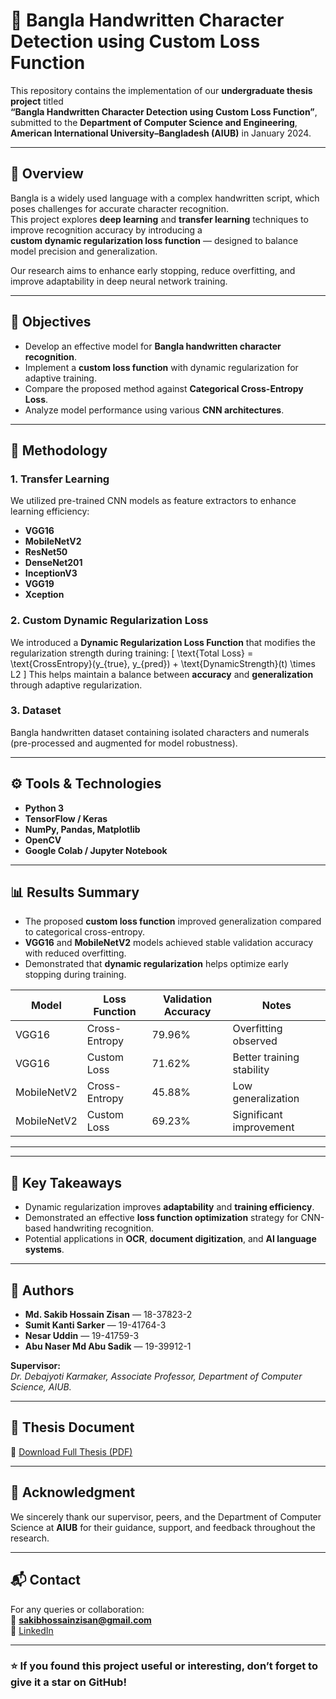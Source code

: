 # 🧠 Bangla Handwritten Character Detection using Custom Loss Function

This repository contains the implementation of our **undergraduate thesis project** titled  
**“Bangla Handwritten Character Detection using Custom Loss Function”**,  
submitted to the **Department of Computer Science and Engineering**,  
**American International University–Bangladesh (AIUB)** in January 2024.

---

## 📘 Overview
Bangla is a widely used language with a complex handwritten script, which poses challenges for accurate character recognition.  
This project explores **deep learning** and **transfer learning** techniques to improve recognition accuracy by introducing a  
**custom dynamic regularization loss function** — designed to balance model precision and generalization.

Our research aims to enhance early stopping, reduce overfitting, and improve adaptability in deep neural network training.

---

## 🚀 Objectives
- Develop an effective model for **Bangla handwritten character recognition**.  
- Implement a **custom loss function** with dynamic regularization for adaptive training.  
- Compare the proposed method against **Categorical Cross-Entropy Loss**.  
- Analyze model performance using various **CNN architectures**.

---

## 🧩 Methodology
### 1. Transfer Learning
We utilized pre-trained CNN models as feature extractors to enhance learning efficiency:
- **VGG16**
- **MobileNetV2**
- **ResNet50**
- **DenseNet201**
- **InceptionV3**
- **VGG19**
- **Xception**

### 2. Custom Dynamic Regularization Loss
We introduced a **Dynamic Regularization Loss Function** that modifies the regularization strength during training:
\[
\text{Total Loss} = \text{CrossEntropy}(y_{true}, y_{pred}) + \text{DynamicStrength}(t) \times L2
\]
This helps maintain a balance between **accuracy** and **generalization** through adaptive regularization.

### 3. Dataset
Bangla handwritten dataset containing isolated characters and numerals  
(pre-processed and augmented for model robustness).

---

## ⚙️ Tools & Technologies
- **Python 3**
- **TensorFlow / Keras**
- **NumPy, Pandas, Matplotlib**
- **OpenCV**
- **Google Colab / Jupyter Notebook**

---

## 📊 Results Summary
- The proposed **custom loss function** improved generalization compared to categorical cross-entropy.  
- **VGG16** and **MobileNetV2** models achieved stable validation accuracy with reduced overfitting.  
- Demonstrated that **dynamic regularization** helps optimize early stopping during training.

| Model | Loss Function | Validation Accuracy | Notes |
|--------|----------------|--------------------|-------|
| VGG16 | Cross-Entropy | 79.96% | Overfitting observed |
| VGG16 | Custom Loss | 71.62% | Better training stability |
| MobileNetV2 | Cross-Entropy | 45.88% | Low generalization |
| MobileNetV2 | Custom Loss | 69.23% | Significant improvement |

---



---

## 🧠 Key Takeaways
- Dynamic regularization improves **adaptability** and **training efficiency**.
- Demonstrated an effective **loss function optimization** strategy for CNN-based handwriting recognition.
- Potential applications in **OCR**, **document digitization**, and **AI language systems**.

---

## 👥 Authors
- **Md. Sakib Hossain Zisan** — 18-37823-2  
- **Sumit Kanti Sarker** — 19-41764-3  
- **Nesar Uddin** — 19-41759-3  
- **Abu Naser Md Abu Sadik** — 19-39912-1  

**Supervisor:**  
*Dr. Debajyoti Karmaker, Associate Professor, Department of Computer Science, AIUB.*

---

## 📄 Thesis Document
📘 [Download Full Thesis (PDF)](./Formatted%20Book.pdf)

---

## 🏁 Acknowledgment
We sincerely thank our supervisor, peers, and the Department of Computer Science at **AIUB** for their guidance, support, and feedback throughout the research.

---

## 📬 Contact
For any queries or collaboration:  
📧 **sakibhossainzisan@gmail.com**  
🔗 [LinkedIn](https://www.linkedin.com/in/imzisan/)

---

### ⭐ If you found this project useful or interesting, don’t forget to give it a star on GitHub!

